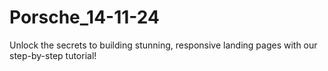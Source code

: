 # Porsche_14-11-24
Unlock the secrets to building stunning, responsive landing pages with our step-by-step tutorial!
